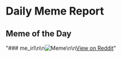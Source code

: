 # Daily Meme Report

## Meme of the Day
"### me_irl\n\n![Meme](https://i.redd.it/bc8e6vceq1vf1.png)\n\n[View on Reddit](https://redd.it/1o6at8d)"
